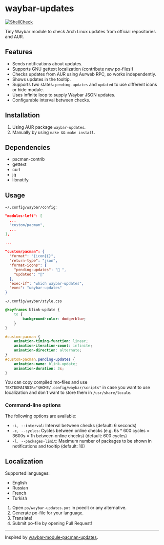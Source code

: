 # waybar-updates

[![ShellCheck](https://github.com/L11R/waybar-updates/actions/workflows/shellcheck.yml/badge.svg)](https://github.com/L11R/waybar-updates/actions/workflows/shellcheck.yml)

Tiny Waybar module to check Arch Linux updates from official repositories and AUR.

## Features
- Sends notifications about updates.
- Supports GNU gettext localization (contribute new po-files!)
- Checks updates from AUR using Aurweb RPC, so works independently.
- Shows updates in the tooltip.
- Supports two states: `pending-updates` and `updated` to use different icons or hide module.
- Uses infinite loop to supply Waybar JSON updates.
- Configurable interval between checks.

## Installation

1. Using AUR package `waybar-updates`.
2. Manually by using `make && make install`.

## Dependencies

- pacman-contrib
- gettext
- curl
- jq
- libnotify

## Usage

`~/.config/waybar/config`:

```json
"modules-left": [
  ...
  "custom/pacman",
  ...
],

...

"custom/pacman": {
  "format": "{icon}{}",
  "return-type": "json",
  "format-icons": {
    "pending-updates": " ",
    "updated": ""
  },
  "exec-if": "which waybar-updates",
  "exec": "waybar-updates"
}
```

`~/.config/waybar/style.css`

```css
@keyframes blink-update {
	to {
		background-color: dodgerblue;
	}
}

#custom-pacman {
	animation-timing-function: linear;
	animation-iteration-count: infinite;
	animation-direction: alternate;
}
#custom-pacman.pending-updates {
	animation-name: blink-update;
	animation-duration: 3s;
}
```

You can copy compiled mo-files and use `TEXTDOMAINDIR="$HOME/.config/waybar/scripts"` in case you want
to use localization and don't want to store them in `/usr/share/locale`.

### Command-line options
The following options are available:
- `-i, --interval`: Interval between checks (default: 6 seconds)
- `-c, --cycles`: Cycles between online checks (e.g. 6s * 600 cycles = 3600s = 1h between online checks) (default: 600 cycles)
- `-l, --packages-limit`: Maximum number of packages to be shown in notifications and tooltip (default: 10)


## Localization

Supported languages:

- English
- Russian
- French
- Turkish

1. Open `po/waybar-updates.pot` in poedit or any alternative.
2. Generate po-file for your language.
3. Translate!
4. Submit po-file by opening Pull Request!

---

Inspired by [waybar-module-pacman-updates](https://github.com/coffebar/waybar-module-pacman-updates).
